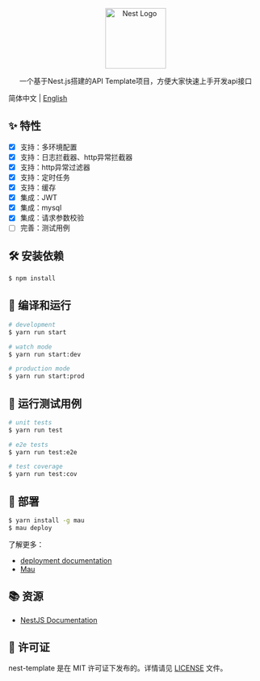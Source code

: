 
<p align="center">
  <a href="http://nestjs.com/" target="blank"><img src="https://nestjs.com/img/logo-small.svg" width="120" alt="Nest Logo" /></a>
</p>

[circleci-image]: https://img.shields.io/circleci/build/github/nestjs/nest/master?token=abc123def456
[circleci-url]: https://circleci.com/gh/nestjs/nest

  <p align="center">一个基于Nest.js搭建的API Template项目，方便大家快速上手开发api接口</p>
  </p>

简体中文 | [English](README.md)

## ✨ 特性

- [x] 支持：多环境配置
- [x] 支持：日志拦截器、http异常拦截器
- [x] 支持：http异常过滤器
- [x] 支持：定时任务
- [x] 支持：缓存
- [x] 集成：JWT
- [x] 集成：mysql
- [x] 集成：请求参数校验
- [ ] 完善：测试用例

## 🛠️ 安装依赖

```bash
$ npm install
```

## 🚀 编译和运行

```bash
# development
$ yarn run start

# watch mode
$ yarn run start:dev

# production mode
$ yarn run start:prod
```

## 🧪 运行测试用例

```bash
# unit tests
$ yarn run test

# e2e tests
$ yarn run test:e2e

# test coverage
$ yarn run test:cov
```

## 🚢 部署

```bash
$ yarn install -g mau
$ mau deploy
```

了解更多：
- [deployment documentation](https://docs.nestjs.com/deployment)
- [Mau](https://mau.nestjs.com)

## 📚 资源

- [NestJS Documentation](https://docs.nestjs.com) 

## 📄 许可证

nest-template 是在 MIT 许可证下发布的。详情请见 [LICENSE](./LICENSE) 文件。
